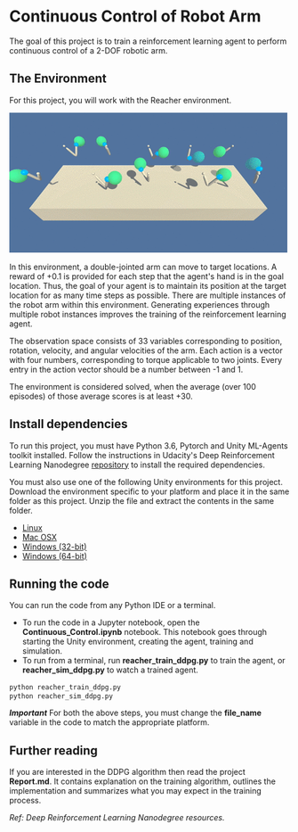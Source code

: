 # Continuous Control of Robot Arm

The goal of this project is to train a reinforcement learning agent to perform continuous control of a 2-DOF robotic arm.

## The Environment

For this project, you will work with the Reacher environment.

![Reacher anim](./reacher.gif)

In this environment, a double-jointed arm can move to target locations. A reward of +0.1 is provided for each step that the agent's hand is in the goal location. Thus, the goal of your agent is to maintain its position at the target location for as many time steps as possible. There are multiple instances of the robot arm within this environment. Generating experiences through multiple robot instances improves the training of the reinforcement learning agent.

The observation space consists of 33 variables corresponding to position, rotation, velocity, and angular velocities of the arm. Each action is a vector with four numbers, corresponding to torque applicable to two joints. Every entry in the action vector should be a number between -1 and 1.

The environment is considered solved, when the average (over 100 episodes) of those average scores is at least +30. 

## Install dependencies

To run this project, you must have Python 3.6, Pytorch and Unity ML-Agents toolkit installed. Follow the instructions in Udacity's Deep Reinforcement Learning Nanodegree [repository](https://github.com/udacity/deep-reinforcement-learning#dependencies) to install the required dependencies.

You must also use one of the following Unity environments for this project. Download the environment specific to your platform and place it in the same folder as this project. Unzip the file and extract the contents in the same folder.

* [Linux](https://s3-us-west-1.amazonaws.com/udacity-drlnd/P2/Reacher/Reacher_Linux.zip)
* [Mac OSX](https://s3-us-west-1.amazonaws.com/udacity-drlnd/P2/Reacher/Reacher.app.zip)
* [Windows (32-bit)](https://s3-us-west-1.amazonaws.com/udacity-drlnd/P2/Reacher/Reacher_Windows_x86.zip)
* [Windows (64-bit)](https://s3-us-west-1.amazonaws.com/udacity-drlnd/P2/Reacher/Reacher_Windows_x86_64.zip)

## Running the code

You can run the code from any Python IDE or a terminal.

* To run the code in a Jupyter notebook, open the **Continuous_Control.ipynb** notebook. This notebook goes through starting the Unity environment, creating the agent, training and simulation.
* To run from a terminal, run **reacher_train_ddpg.py** to train the agent, or **reacher_sim_ddpg.py** to watch a trained agent.

<pre><code>python reacher_train_ddpg.py
python reacher_sim_ddpg.py
</code></pre>

***Important***
For both the above steps, you must change the **file_name** variable in the code to match the appropriate platform.

## Further reading

If you are interested in the DDPG algorithm then read the project **Report.md**. It contains explanation on the training algorithm, outlines the implementation and summarizes what you may expect in the training process.

*Ref: Deep Reinforcement Learning Nanodegree resources.*
